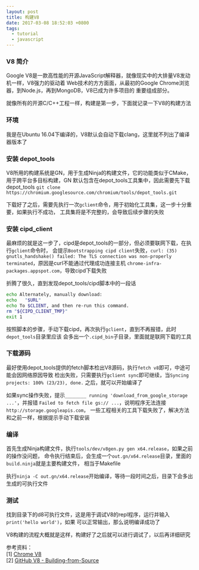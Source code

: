 ```yaml
---
layout: post
title: 构建V8
date: 2017-03-08 18:52:03 +0800
tags:
  - tutorial
  - javascript
---
```


### V8 简介
Google V8是一款高性能的开源JavaScript解释器，就像现实中的大排量V8发动机一样，V8强力的驱动着
Web技术的方方面面，从最初的Google Chrome浏览器，到Node.js，再到MongoDB，V8已成为许多项目的
重要组成部分。

就像所有的开源C/C++工程一样，构建是第一步，下面就记录一下V8的构建方法

### 环境
我是在Ubuntu 16.04下编译的，V8默认会自动下载clang，这里就不列出了编译器版本了

### 安装 depot_tools
V8所用的构建系统是GN，用于生成Ninja的构建文件，它的功能类似于CMake，用于跨平台多目标构建，GN
默认包含在depot_tools工具集中，因此需要先下载depot_tools
`git clone https://chromium.googlesource.com/chromium/tools/depot_tools.git`

下载好了之后，需要先执行一次`gclient`命令，用于初始化工具集，这一步十分重要，如果执行不成功，
工具集将是不完整的，会导致后续步骤的失败

### 安装 cipd_client
最麻烦的就是这一步了，cipd是depot_tools的一部分，但必须要联网下载，在执行`gclient`命令时，
会提示`Bootstrapping cipd client`失败，`curl: (35) gnutls_handshake() failed:
The TLS connection was non-properly terminated`，原因是curl不能通过代理成功连接主机
`chrome-infra-packages.appspot.com`，导致cipd下载失败

折腾了很久，直到发现depot_tools/cipd脚本中的一段话
```bash
echo Alternately, manually download:
echo   "$URL"
echo To $CLIENT, and then re-run this command.
rm "${CIPD_CLIENT_TMP}"
exit 1
```

按照脚本的步骤，手动下载cipd，再次执行`gclient`，直到不再报错，此时`depot_tools`目录里应该
会多出一个`.cipd_bin`子目录，里面就是联网下载的工具

### 下载源码
最好使用depot_tools提供的fetch脚本检出V8源码，执行`fetch v8`即可，中途可能会因网络原因导致
检出失败，只需要执行`gclient sync`即可继续，当`Syncing projects: 100% (23/23), done.`
之后，就可以开始编译了

如果sync操作失败，提示`________ running 'download_from_google_storage ...'`，并报错
`Failed to fetch file gs:// ...`，说明程序无法连接`http://storage.googleapis.com`，
一些工程相关的工具下载失败了，解决方法和之前一样，根据提示手动下载安装

### 编译
首先生成Ninja构建文件，执行`tools/dev/v8gen.py gen x64.release`，如果之前的操作没问题，
命令执行结束后，会生成一个`out.gn/x64.release`目录，里面的`build.ninja`就是主要构建文件，
相当于Makefile

执行`ninja -C out.gn/x64.release`开始编译，等待一段时间之后，目录下会多出生成的可执行文件

### 测试
找到目录下的d8可执行文件，这是用于调试V8的repl程序，运行并输入`print('hello world')`，如果
可以正常输出，那么说明编译成功了

V8构建的流程大概就是这样，构建好了之后就可以进行调试了，以后再详细研究

参考资料：  
[1] [Chrome V8](https://developers.google.com/v8/)  
[2] [GitHub V8 - Building-from-Source](https://github.com/v8/v8/wiki/Building-from-Source)  
